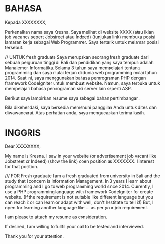 # BAHASA

Kepada XXXXXXXX,

Perkenalkan nama saya Kresna.
Saya melihat di website XXXX (atau iklan job vacancy sepert Jobstreet atau Indeed) (tunjukan link) membuka posisi lamaran kerja sebagai Web Programmer.
Saya tertarik untuk melamar posisi tersebut.

// UNTUK fresh graduate
Saya merupakan seorang fresh graduate dari sebuah perguruan tinggi di Bali dan pendidikan yang saya tempuh
adalah Manajemen Informatika. Selama 3 tahun saya mempelajari tentang programming
dan saya mulai terjun di dunia web programming mulai tahun 2014. Saat ini, saya menggunakan bahasa pemrograman
PHP dengan framework CodeIgniter untuk membuat website.
Namun, saya terbuka untuk mempelajari bahasa pemrograman sisi server lain seperti ASP.

Berikut saya lampirkan resume saya sebagai bahan pertimbangan.

Bila dikehendaki, saya bersedia memenuhi panggilan Anda untuk dites dan diwawancarai.
Atas perhatian anda, saya mengucapkan terima kasih.


# INGGRIS
Dear XXXXXXXX,

My name is Kresna. I saw in your website (or advertisement job vacant like Jobstreet or Indeed) (show the link)
open position as XXXXXXX. I interest for that position.

/// FOR Fresh graduate
I am a fresh graduated from university in Bali and the study that i concern is Information Management.
In 3 years I learn about programming and I go to web programming world since 2014. Currently, I use a PHP
programming language with framework CodeIgniter for create website.
(If the requirement is not suitable like different language but you can reach it or can learn or adapt with well, don't hestitate to tell it!)
But, I open for learning another language like ... as per your job requirement.

I am please to attach my resume as consideration.

If desired, I am willing to fullfil your call to be tested and interviewed.

Thank you for your attention.
